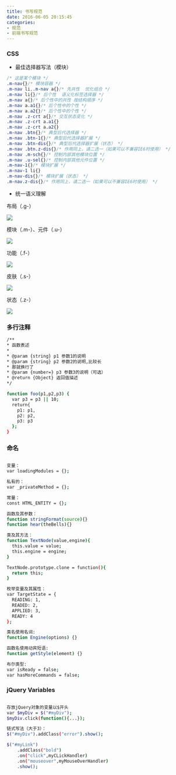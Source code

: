 ```yaml
---
title: 书写规范
date: 2016-06-05 20:15:45
categories:
- 规范
- 前端书写规范
---
```


### CSS

+ 最佳选择器写法（模块）

```css
/* 这是某个模块 */
.m-nav{}/* 模块容器 */
.m-nav li,.m-nav a{}/* 先共性  优化组合 */
.m-nav li{}/* 后个性  语义化标签选择器 */
.m-nav a{}/* 后个性中的共性 按结构顺序 */
.m-nav a.a1{}/* 后个性中的个性 */
.m-nav a.a2{}/* 后个性中的个性 */
.m-nav .z-crt a{}/* 交互状态变化 */
.m-nav .z-crt a.a1{}
.m-nav .z-crt a.a2{}
.m-nav .btn{}/* 典型后代选择器 */
.m-nav .btn-1{}/* 典型后代选择器扩展 */
.m-nav .btn-dis{}/* 典型后代选择器扩展（状态） */
.m-nav .btn.z-dis{}/* 作用同上，请二选一（如果可以不兼容IE6时使用） */
.m-nav .m-sch{}/* 控制内部其他模块位置 */
.m-nav .u-sel{}/* 控制内部其他元件位置 */
.m-nav-1{}/* 模块扩展 */
.m-nav-1 li{}
.m-nav-dis{}/* 模块扩展（状态） */
.m-nav.z-dis{}/* 作用同上，请二选一（如果可以不兼容IE6时使用） */
```

<!--more-->

+ 统一语义理解


布局（.g-）

![](/assets/guifan/1.png)


模块（.m-）、元件（.u-）

![](/assets/guifan/2.png)


功能（.f-）

![](/assets/guifan/3.png)

皮肤（.s-）

![](/assets/guifan/4.png)


状态（.z-）

![](/assets/guifan/5.png)

### 多行注释

```bash
/**
* 函数表述
*
* @param {string} p1 参数1的说明
* @param {string} p2 参数2的说明,比较长
* 那就换行了
* @param {number=} p3 参数3的说明（可选）
* @return {Object} 返回值描述
*/

function foo(p1,p2,p3) {
  var p3 = p3 || 10;
  return{
    p1: p1,
    p2: p2,
    p3: p3
  };
}

```

### 命名

```bash

变量：
var loadingModules = {};

私有的：
var _privateMethod = {};

常量：
const HTML_ENTITY = {};

函数及其参数：
function stringFormat(source){}
function hear(theBells){}

类及其方法：
function TextNode(value,engine){
  this.value = value;
  this.engine = engine;
}

TextNode.prototype.clone = function(){
  return this;
}

枚举变量及其属性：
var TargetState = {
  READING: 1,
  READED: 2,
  APPLIED: 3,
  READY: 4
};

类名使用名词:
function Engine(options) {}

函数名使用动宾短语:
function getStyle(element) {}

布尔类型:
var isReady = false;
var hasMoreCommands = false;

```

### jQuery Variables

```bash

存放jQuery对象的变量以$开头
var $myDiv = $("#myDiv");
$myDiv.click(function(){...});

链式写法（大于3）：
$("#myDiv").addClass("error").show();

$("#myLink")
    .addClass("bold")
    .on("click",myCLickHandler)
    .on("mouseover",myMouseOverHandler)
    .show();

```




